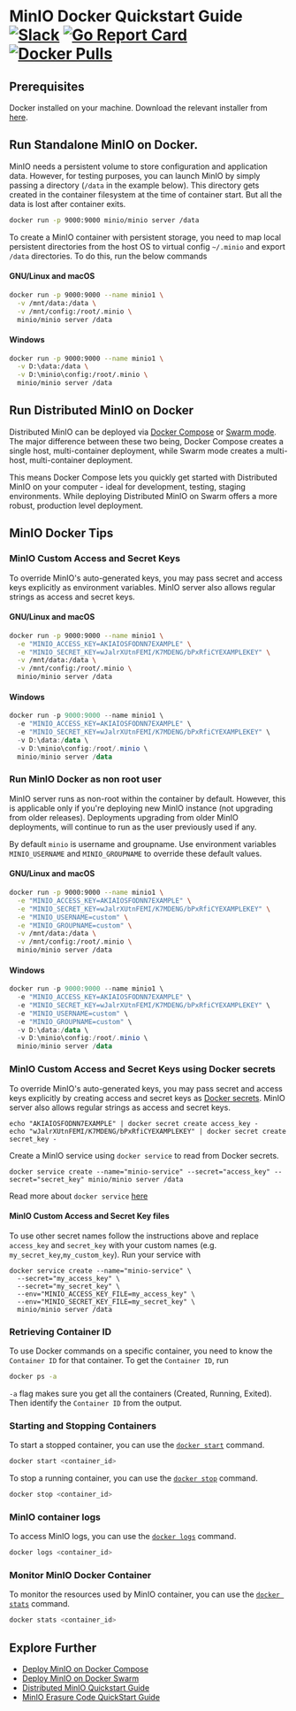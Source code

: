 # MinIO Docker Quickstart Guide [![Slack](https://slack.min.io/slack?type=svg)](https://slack.min.io) [![Go Report Card](https://goreportcard.com/badge/minio/minio)](https://goreportcard.com/report/minio/minio) [![Docker Pulls](https://img.shields.io/docker/pulls/minio/minio.svg?maxAge=604800)](https://hub.docker.com/r/minio/minio/)

## Prerequisites
Docker installed on your machine. Download the relevant installer from [here](https://www.docker.com/community-edition#/download).

## Run Standalone MinIO on Docker.
MinIO needs a persistent volume to store configuration and application data. However, for testing purposes, you can launch MinIO by simply passing a directory (`/data` in the example below). This directory gets created in the container filesystem at the time of container start. But all the data is lost after container exits.

```sh
docker run -p 9000:9000 minio/minio server /data
```

To create a MinIO container with persistent storage, you need to map local persistent directories from the host OS to virtual config `~/.minio` and export `/data` directories. To do this, run the below commands

#### GNU/Linux and macOS
```sh
docker run -p 9000:9000 --name minio1 \
  -v /mnt/data:/data \
  -v /mnt/config:/root/.minio \
  minio/minio server /data
```

#### Windows
```sh
docker run -p 9000:9000 --name minio1 \
  -v D:\data:/data \
  -v D:\minio\config:/root/.minio \
  minio/minio server /data
```

## Run Distributed MinIO on Docker
Distributed MinIO can be deployed via [Docker Compose](https://docs.min.io/docs/deploy-minio-on-docker-compose) or [Swarm mode](https://docs.min.io/docs/deploy-minio-on-docker-swarm). The major difference between these two being, Docker Compose creates a single host, multi-container deployment, while Swarm mode creates a multi-host, multi-container deployment.

This means Docker Compose lets you quickly get started with Distributed MinIO on your computer - ideal for development, testing, staging environments. While deploying Distributed MinIO on Swarm offers a more robust, production level deployment.

## MinIO Docker Tips

### MinIO Custom Access and Secret Keys
To override MinIO's auto-generated keys, you may pass secret and access keys explicitly as environment variables. MinIO server also allows regular strings as access and secret keys.

#### GNU/Linux and macOS
```sh
docker run -p 9000:9000 --name minio1 \
  -e "MINIO_ACCESS_KEY=AKIAIOSFODNN7EXAMPLE" \
  -e "MINIO_SECRET_KEY=wJalrXUtnFEMI/K7MDENG/bPxRfiCYEXAMPLEKEY" \
  -v /mnt/data:/data \
  -v /mnt/config:/root/.minio \
  minio/minio server /data
```

#### Windows
```powershell
docker run -p 9000:9000 --name minio1 \
  -e "MINIO_ACCESS_KEY=AKIAIOSFODNN7EXAMPLE" \
  -e "MINIO_SECRET_KEY=wJalrXUtnFEMI/K7MDENG/bPxRfiCYEXAMPLEKEY" \
  -v D:\data:/data \
  -v D:\minio\config:/root/.minio \
  minio/minio server /data
```

### Run MinIO Docker as non root user
MinIO server runs as non-root within the container by default. However, this is applicable only if you're deploying new MinIO instance (not upgrading from older releases). Deployments upgrading from older MinIO deployments, will continue to run as the user previously used if any.

By default `minio` is username and groupname. Use environment variables `MINIO_USERNAME` and `MINIO_GROUPNAME` to override these default values.

#### GNU/Linux and macOS
```sh
docker run -p 9000:9000 --name minio1 \
  -e "MINIO_ACCESS_KEY=AKIAIOSFODNN7EXAMPLE" \
  -e "MINIO_SECRET_KEY=wJalrXUtnFEMI/K7MDENG/bPxRfiCYEXAMPLEKEY" \
  -e "MINIO_USERNAME=custom" \
  -e "MINIO_GROUPNAME=custom" \
  -v /mnt/data:/data \
  -v /mnt/config:/root/.minio \
  minio/minio server /data
```

#### Windows
```powershell
docker run -p 9000:9000 --name minio1 \
  -e "MINIO_ACCESS_KEY=AKIAIOSFODNN7EXAMPLE" \
  -e "MINIO_SECRET_KEY=wJalrXUtnFEMI/K7MDENG/bPxRfiCYEXAMPLEKEY" \
  -e "MINIO_USERNAME=custom" \
  -e "MINIO_GROUPNAME=custom" \
  -v D:\data:/data \
  -v D:\minio\config:/root/.minio \
  minio/minio server /data
```

### MinIO Custom Access and Secret Keys using Docker secrets
To override MinIO's auto-generated keys, you may pass secret and access keys explicitly by creating access and secret keys as [Docker secrets](https://docs.docker.com/engine/swarm/secrets/). MinIO server also allows regular strings as access and secret keys.

```
echo "AKIAIOSFODNN7EXAMPLE" | docker secret create access_key -
echo "wJalrXUtnFEMI/K7MDENG/bPxRfiCYEXAMPLEKEY" | docker secret create secret_key -
```

Create a MinIO service using `docker service` to read from Docker secrets.
```
docker service create --name="minio-service" --secret="access_key" --secret="secret_key" minio/minio server /data
```

Read more about `docker service` [here](https://docs.docker.com/engine/swarm/how-swarm-mode-works/services/)

#### MinIO Custom Access and Secret Key files
To use other secret names follow the instructions above and replace `access_key` and `secret_key` with your custom names (e.g. `my_secret_key`,`my_custom_key`). Run your service with
```
docker service create --name="minio-service" \
  --secret="my_access_key" \
  --secret="my_secret_key" \
  --env="MINIO_ACCESS_KEY_FILE=my_access_key" \
  --env="MINIO_SECRET_KEY_FILE=my_secret_key" \
  minio/minio server /data
```

### Retrieving Container ID
To use Docker commands on a specific container, you need to know the `Container ID` for that container. To get the `Container ID`, run

```sh
docker ps -a
```

`-a` flag makes sure you get all the containers (Created, Running, Exited). Then identify the `Container ID` from the output.

### Starting and Stopping Containers
To start a stopped container, you can use the [`docker start`](https://docs.docker.com/engine/reference/commandline/start/) command.

```sh
docker start <container_id>
```

To stop a running container, you can use the [`docker stop`](https://docs.docker.com/engine/reference/commandline/stop/) command.
```sh
docker stop <container_id>
```

### MinIO container logs
To access MinIO logs, you can use the [`docker logs`](https://docs.docker.com/engine/reference/commandline/logs/) command.

```sh
docker logs <container_id>
```

### Monitor MinIO Docker Container
To monitor the resources used by MinIO container, you can use the [`docker stats`](https://docs.docker.com/engine/reference/commandline/stats/) command.

```sh
docker stats <container_id>
```

## Explore Further

* [Deploy MinIO on Docker Compose](https://docs.min.io/docs/deploy-minio-on-docker-compose)
* [Deploy MinIO on Docker Swarm](https://docs.min.io/docs/deploy-minio-on-docker-swarm)
* [Distributed MinIO Quickstart Guide](https://docs.min.io/docs/distributed-minio-quickstart-guide)
* [MinIO Erasure Code QuickStart Guide](https://docs.min.io/docs/minio-erasure-code-quickstart-guide)
